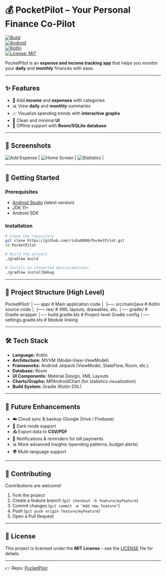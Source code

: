 
# 💰 PocketPilot – Your Personal Finance Co-Pilot  

[![Build](https://img.shields.io/badge/build-passing-brightgreen)](https://github.com/rishu8090/PocketPilot/actions)  
[![Android](https://img.shields.io/badge/platform-Android-blue)](https://developer.android.com/)  
[![Kotlin](https://img.shields.io/badge/language-Kotlin-purple)](https://kotlinlang.org/)  
[![License: MIT](https://img.shields.io/badge/License-MIT-yellow.svg)](LICENSE)  

PocketPilot is an **expense and income tracking app** that helps you monitor your **daily** and **monthly** finances with ease.  

---

## ✨ Features  

- 📌 Add **income** and **expenses** with categories  
- 📊 View **daily** and **monthly** summaries  
- 📈 Visualize spending trends with **interactive graphs**  
- 🎨 Clean and minimal **UI**  
- 💾 Offline support with **Room/SQLite database**  

---

## 📱 Screenshots  
   ![Add Expense](https://github.com/user-attachments/assets/3d1957e0-9854-4f09-85bc-3510b4b5dabd)
 | ![Home Screen](https://github.com/user-attachments/assets/510318de-0126-4866-8a95-6ada54c9dec1)
 | ![Statistics](https://github.com/user-attachments/assets/d7ae0fa1-c330-47cf-88d9-7dc7242e3141)
 |

---
## 🚀 Getting Started  

### Prerequisites  
- [Android Studio](https://developer.android.com/studio) (latest version)  
- JDK 11+  
- Android SDK  

### Installation  

```bash
# Clone the repository
git clone https://github.com/rishu8090/PocketPilot.git
cd PocketPilot

# Build the project
./gradlew build

# Install on connected device/emulator
./gradlew installDebug
```
---

## 📂 Project Structure (High Level)

PocketPilot/
│── app/                 # Main application code
│   ├── src/main/java    # Kotlin source code
│   ├── res/             # XML layouts, drawables, etc.
│── gradle/              # Gradle wrapper
│── build.gradle.kts     # Project-level Gradle config
│── settings.gradle.kts  # Module linking


---
## 🛠 Tech Stack  

- **Language:** Kotlin
- **Architecture:** MVVM (Model-View-ViewModel)
- **Frameworks:** Android Jetpack (ViewModel, StateFlow, Room, etc.)  
- **Database:**  Room  
- **UI Components:** Material Design, XML Layouts  
- **Charts/Graphs:** MPAndroidChart (for statistics visualization)  
- **Build System:** Gradle (Kotlin DSL)  

---

## 🔮 Future Enhancements  

- ☁️ Cloud sync & backup (Google Drive / Firebase)  
- 🌙 Dark mode support  
- 📤 Export data to **CSV/PDF**  
- 🔔 Notifications & reminders for bill payments  
- 📊 More advanced insights (spending patterns, budget alerts)  
- 🌍 Multi-language support  

---

## 🤝 Contributing  

Contributions are welcome!  

1. Fork the project  
2. Create a feature branch (`git checkout -b feature/myFeature`)  
3. Commit changes (`git commit -m "Add new feature"`)  
4. Push (`git push origin feature/myFeature`)  
5. Open a Pull Request  

---

## 📜 License  

This project is licensed under the **MIT License** – see the [LICENSE](LICENSE) file for details.  

---

👉 Repo: [PocketPilot](https://github.com/rishu8090/PocketPilot)  
